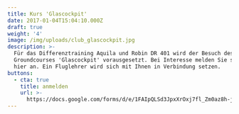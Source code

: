 ```yaml
---
title: Kurs 'Glascockpit'
date: 2017-01-04T15:04:10.000Z
draft: true
weight: '4'
image: /img/uploads/club_glascockpit.jpg
description: >-
  Für das Differenztraining Aquila und Robin DR 401 wird der Besuch des
  Groundcourses 'Glascockpit' vorausgesetzt. Bei Interesse melden Sie sich bitte
  hier an. Ein Fluglehrer wird sich mit Ihnen in Verbindung setzen.
buttons:
  - cta: true
    title: anmelden
    url: >-
      https://docs.google.com/forms/d/e/1FAIpQLSd3JpxXrOxj7fl_Zm0az8h-jQsAsB1TOEE2-HsOPYoi29qRUw/viewform
---
```


